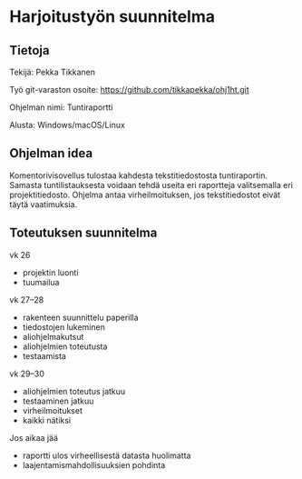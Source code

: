 # Harjoitustyön suunnitelma


## Tietoja 

Tekijä: Pekka Tikkanen

Työ git-varaston osoite: <https://github.com/tikkapekka/ohj1ht.git>

Ohjelman nimi: Tuntiraportti

Alusta: Windows/macOS/Linux


## Ohjelman idea

Komentorivisovellus tulostaa kahdesta tekstitiedostosta tuntiraportin.
Samasta tuntilistauksesta voidaan tehdä useita eri raportteja valitsemalla
eri projektitiedosto. Ohjelma antaa virheilmoituksen, jos tekstitiedostot 
eivät täytä vaatimuksia.

## Toteutuksen suunnitelma

vk 26

- projektin luonti
- tuumailua

vk 27–28

- rakenteen suunnittelu paperilla
- tiedostojen lukeminen 
- aliohjelmakutsut
- aliohjelmien toteutusta
- testaamista

vk 29–30

- aliohjelmien toteutus jatkuu
- testaaminen jatkuu
- virheilmoitukset
- kaikki nätiksi


Jos aikaa jää

- raportti ulos virheellisestä datasta huolimatta
- laajentamismahdollisuuksien pohdinta